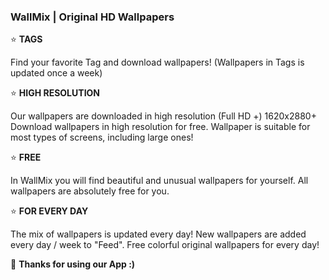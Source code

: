 <HTML>
  <H3> WallMix | Original HD Wallpapers</H3>
    <BODY>
    ⭐ <b>TAGS</b>

  Find your favorite Tag and download wallpapers!
  (Wallpapers in Tags is updated once a week)

  ⭐ <b>HIGH RESOLUTION</b>

  Our wallpapers are downloaded in high resolution (Full HD +) 1620x2880+
  Download wallpapers in high resolution for free.
  Wallpaper is suitable for most types of screens, including large ones!

  ⭐ <b>FREE</b>

  In WallMix you will find beautiful and unusual wallpapers for yourself.
  All wallpapers are absolutely free for you.

  ⭐ <b>FOR EVERY DAY</b>

  The mix of wallpapers is updated every day!
  New wallpapers are added every day / week to "Feed".
  Free colorful original wallpapers for every day!

  🧡 <b>Thanks for using our App :)</b>
  </BODY>
</HTML>
